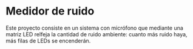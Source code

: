 # Medidor de ruido
Este proyecto consiste en un sistema con micrófono que mediante una matriz LED relfeja la cantidad de ruido ambiente: cuanto más ruido haya, más filas de LEDs se encenderán.


